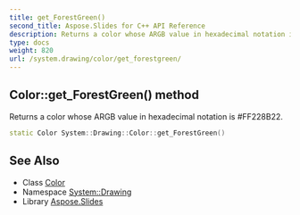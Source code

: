 ```yaml
---
title: get_ForestGreen()
second_title: Aspose.Slides for C++ API Reference
description: Returns a color whose ARGB value in hexadecimal notation is #FF228B22.
type: docs
weight: 820
url: /system.drawing/color/get_forestgreen/
---
```

## Color::get_ForestGreen() method


Returns a color whose ARGB value in hexadecimal notation is #FF228B22.

```cpp
static Color System::Drawing::Color::get_ForestGreen()
```

## See Also

* Class [Color](../)
* Namespace [System::Drawing](../../)
* Library [Aspose.Slides](../../../)